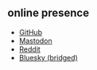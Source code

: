 ## online presence
- [GitHub](https://github.com/bmndc)
- [Mastodon](https://toot.community/@duc)
- [Reddit](https://reddit.com/user/ducmbui)
- [Bluesky (bridged)](https://bsky.app/profile/did:plc:dahvph3xzocj4eeddlevdtv7)
